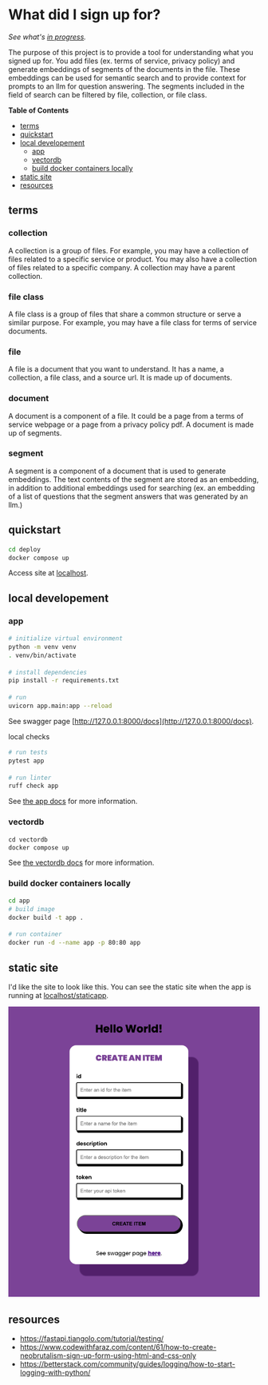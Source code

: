 # What did I sign up for?

*See what's [in progress](./in_progress.md).*

The purpose of this project is to provide a tool for understanding what you signed up for. You add files (ex. terms of service, privacy policy) and generate embeddings of segments of the documents in the file. These embeddings can be used for semantic search and to provide context for prompts to an llm for question answering. The segments included in the field of search can be filtered by file, collection, or file class. 

**Table of Contents**
- [terms](#terms)
- [quickstart](#quickstart)
- [local developement](#local-developement)
    - [app](#app)
    - [vectordb](#vectordb)
    - [build docker containers locally](#build-docker-containers-locally)
- [static site](#static-site)
- [resources](#resources)

## terms
### collection
A collection is a group of files. For example, you may have a collection of files related to a specific service or product. You may also have a collection of files related to a specific company. A collection may have a parent collection.

### file class
A file class is a group of files that share a common structure or serve a similar purpose. For example, you may have a file class for terms of service documents.

### file
A file is a document that you want to understand. It has a name, a collection, a file class, and a source url. It is made up of documents.

### document
A document is a component of a file. It could be a page from a terms of service webpage or a page from a privacy policy pdf. A document is made up of segments.

### segment
A segment is a component of a document that is used to generate embeddings. The text contents of the segment are stored as an embedding, in addition to additional embeddings used for searching (ex. an embedding of a list of questions that the segment answers that was generated by an llm.)

## quickstart
```bash
cd deploy
docker compose up
```

Access site at [localhost](http://localhost).

## local developement

### app
```bash
# initialize virtual environment
python -m venv venv
. venv/bin/activate

# install dependencies
pip install -r requirements.txt

# run
uvicorn app.main:app --reload
```

See swagger page [http://127.0.0.1:8000/docs](http://127.0.0.1:8000/docs).

local checks
```bash
# run tests
pytest app

# run linter
ruff check app
```

See [the app docs](./app/index.md) for more information.

### vectordb
```
cd vectordb
docker compose up
```

See [the vectordb docs](./vectordb/index.md) for more information.

### build docker containers locally
```bash
cd app
# build image
docker build -t app .

# run container
docker run -d --name app -p 80:80 app
```

## static site
I'd like the site to look like this. You can see the static site when the app is running at [localhost/staticapp](http://localhost/staticapp).

![site-screenshot](./.assets/site-screenshot.png)

## resources
- https://fastapi.tiangolo.com/tutorial/testing/
- https://www.codewithfaraz.com/content/61/how-to-create-neobrutalism-sign-up-form-using-html-and-css-only
- https://betterstack.com/community/guides/logging/how-to-start-logging-with-python/